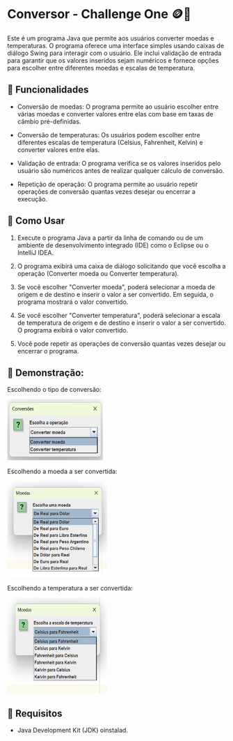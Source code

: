 # Conversor - Challenge One 🪙💱

Este é um programa Java que permite aos usuários converter moedas e temperaturas. O programa oferece uma interface simples usando caixas de diálogo Swing para interagir com o usuário. Ele inclui validação de entrada para garantir que os valores inseridos sejam numéricos e fornece opções para escolher entre diferentes moedas e escalas de temperatura.

## 🔺 Funcionalidades

- Conversão de moedas: O programa permite ao usuário escolher entre várias moedas e converter valores entre elas com base em taxas de câmbio pré-definidas.

- Conversão de temperaturas: Os usuários podem escolher entre diferentes escalas de temperatura (Celsius, Fahrenheit, Kelvin) e converter valores entre elas.

- Validação de entrada: O programa verifica se os valores inseridos pelo usuário são numéricos antes de realizar qualquer cálculo de conversão.

- Repetição de operação: O programa permite ao usuário repetir operações de conversão quantas vezes desejar ou encerrar a execução.

## 🔺 Como Usar

1. Execute o programa Java a partir da linha de comando ou de um ambiente de desenvolvimento integrado (IDE) como o Eclipse ou o IntelliJ IDEA.

2. O programa exibirá uma caixa de diálogo solicitando que você escolha a operação (Converter moeda ou Converter temperatura).

3. Se você escolher "Converter moeda", poderá selecionar a moeda de origem e de destino e inserir o valor a ser convertido. Em seguida, o programa mostrará o valor convertido.

4. Se você escolher "Converter temperatura", poderá selecionar a escala de temperatura de origem e de destino e inserir o valor a ser convertido. O programa exibirá o valor convertido.

5. Você pode repetir as operações de conversão quantas vezes desejar ou encerrar o programa.

## 🔺 Demonstração:

 Escolhendo o tipo de conversão:

<img src="img/conversor1.png" alt="Resultado" width="220" height="140">

 Escolhendo a moeda a ser convertida:

<img src="img/conversor2.png" alt="Resultado" width="230" height="220">

 Escolhendo a temperatura a ser convertida:

<img src="img/conversor3.png" alt="Resultado" width="230" height="220">

## 🔺 Requisitos

- Java Development Kit (JDK) oinstalad.
